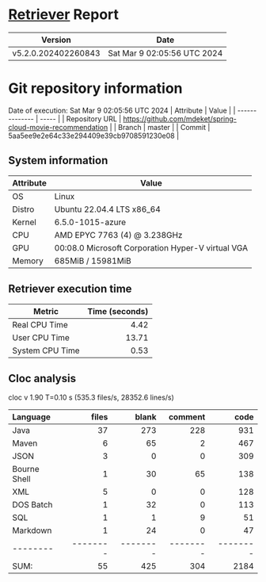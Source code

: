 # [Retriever](https://github.com/PalladioSimulator/Palladio-ReverseEngineering-Retriever) Report
| Version | Date |
| ------- | ---- |
| v5.2.0.202402260843 | Sat Mar  9 02:05:56 UTC 2024 |

# Git repository information
Date of execution: Sat Mar  9 02:05:56 UTC 2024
|    Attribute   | Value |
| -------------- | ----- |
| Repository URL | https://github.com/mdeket/spring-cloud-movie-recommendation |
| Branch         | master |
| Commit         | 5aa5ee9e2e64c33e294409e39cb9708591230e08 |


## System information
| Attribute | Value |
| --------- | ----- |
| OS | Linux  |
| Distro | Ubuntu 22.04.4 LTS x86_64  |
| Kernel | 6.5.0-1015-azure  |
| CPU | AMD EPYC 7763 (4) @ 3.238GHz  |
| GPU | 00:08.0 Microsoft Corporation Hyper-V virtual VGA  |
| Memory | 685MiB / 15981MiB  |

## Retriever execution time
| Metric | Time (seconds) |
| --- | ---: |
| Real CPU Time | 4.42 |
| User CPU Time | 13.71 |
| System CPU Time | 0.53 |
<!--
Explainations:
- __Real CPU Time__: actual time the command has run (can be less than total time spent in user and system mode for multi-threaded processes)
- __User CPU Time__: time the command has spent running in user mode
- __System CPU Time__: time the command has spent running in system or kernel mode
-->

## Cloc analysis
cloc v 1.90  T=0.10 s (535.3 files/s, 28352.6 lines/s)

Language|files|blank|comment|code
:-------|-------:|-------:|-------:|-------:
Java|37|273|228|931
Maven|6|65|2|467
JSON|3|0|0|309
Bourne Shell|1|30|65|138
XML|5|0|0|128
DOS Batch|1|32|0|113
SQL|1|1|9|51
Markdown|1|24|0|47
--------|--------|--------|--------|--------
SUM:|55|425|304|2184
